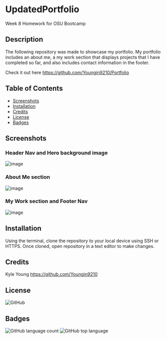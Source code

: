 # UpdatedPortfolio

Week 8 Homework for OSU Bootcamp

## Description

The following repository was made to showcase my portfolio. My portfolio includes an about me, a my work section that displays projects that I have completed so far, and also includes contact information in the footer.

Check it out here https://github.com/Youngin9210/Portfolio

## Table of Contents

- [Screenshots](#screenshots)
- [Installation](#installation)
- [Credits](#credits)
- [License](#license)
- [Badges](#badges)

## Screenshots

### Header Nav and Hero background image

![image](Assets/Images/nav-hero.png)

### About Me section

![image](Assets/Images/about-me.png)

### My Work section and Footer Nav

![image](Assets/Images/myWork-footer.png)

## Installation

Using the terminal, clone the repository to your local device using SSH or HTTPS. Once cloned, open repository in a text editor to make changes.

## Credits

Kyle Young https://github.com/Youngin9210

## License

<img alt="GitHub" src="https://img.shields.io/github/license/youngin9210/Portfolio">

## Badges

<img alt="GitHub language count" src="https://img.shields.io/github/languages/count/youngin9210/Portfolio">
<img alt="GitHub top language" src="https://img.shields.io/github/languages/top/youngin9210/Portfolio">
